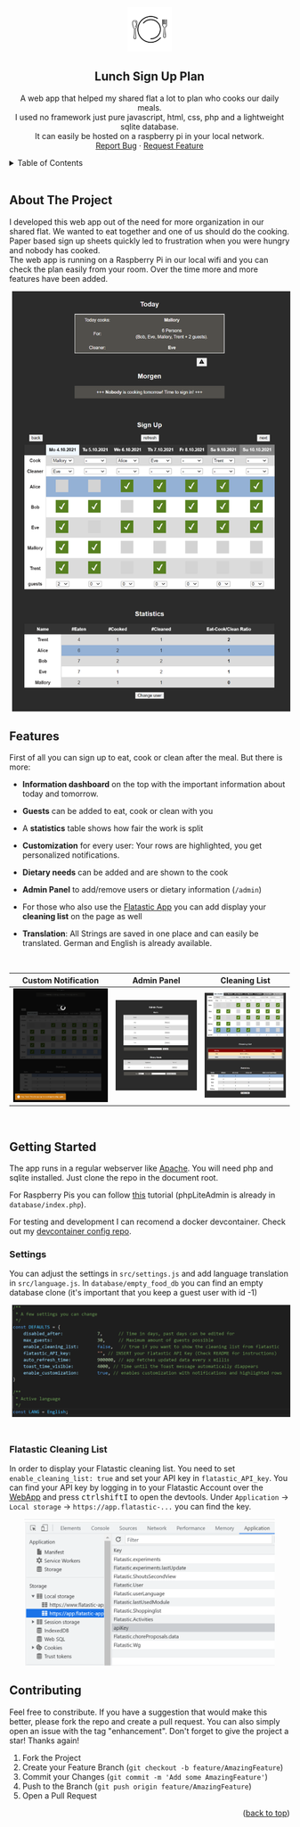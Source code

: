 
<div id="top"></div><br />
<div align="center">
  <a href="https://github.com/othneildrew/Best-README-Template">
    <img src="android-chrome-512x512.png" alt="Logo" width="80" height="80">
  </a>

  <h2 align="center">Lunch Sign Up Plan</h2>

  <p align="center">
    A web app that helped my shared flat a lot to plan who cooks our daily meals. <br>
    I used no framework just pure javascript, html, css, php and a lightweight sqlite database. <br>
    It can easily be hosted on a raspberry pi in your local network.
    <br />
    <a href="https://github.com/jkowalk/lunch-sign-in-plan/issues">Report Bug</a>
    ·
    <a href="https://github.com/jkowalk/lunch-sign-in-plan/issues">Request Feature</a>
  </p>
</div>



<!-- TABLE OF CONTENTS -->
<details>
  <summary>Table of Contents</summary>
  <ol>
    <li>
      <a href="#about-the-project">About The Project</a>
      <ul>
        <li><a href="#features">Features</a></li>
      </ul>
    </li>
    <li>
      <a href="#getting-started">Getting Started</a>
      <ul>
        <li><a href="#settings">Settings</a></li>
        <li><a href="#flatastic-cleaning-list">Flatastic Cleaning List</a></li>
      </ul>
    </li>
    <li><a href="#contributing">Contributing</a></li>

  </ol>
</details>
<br>


<!-- ABOUT THE PROJECT -->
## About The Project

I developed this web app out of the need for more organization in our shared flat. We wanted to eat together and one of us should do the cooking. Paper based sign up sheets quickly led to frustration when you were hungry and nobody has cooked.<br>
The web app is running on a Raspberry Pi in our local wifi and you can check the plan easily from your room. Over the time more and more features have been added.<br>

<div align="center"><div style="width:500px; margin:5px;"><img src="images/sign_up.png"></div></div>


## Features
First of all you can sign up to eat, cook or clean after the meal. But there is more:
* __Information dashboard__ on the top with the important information about today and tomorrow.

* __Guests__ can be added to eat, cook or clean with you

* A __statistics__ table shows how fair the work is split

* __Customization__ for every user: Your rows are highlighted, you get personalized notifications.

* __Dietary needs__ can be added and are shown to the cook

* __Admin Panel__ to add/remove users or dietary information (`/admin`)

* For those who also use the <a href="https://www.flatastic-app.com/" target="_blank">Flatastic App</a> you can add display your __cleaning list__ on the page as well

* __Translation__: All Strings are saved in one place and can easily be translated. German and English is already available.

<br>

Custom Notification            |  Admin Panel                  |  Cleaning List
:-------------------------:|:-------------------------:|:-------------------------:
![](images/notification.png)  |  ![](images/admin_panel.png) |   ![](images/cleaning_list.png)

<br>

<!-- GETTING STARTED -->
## Getting Started

The app runs in a regular webserver like [Apache](https://httpd.apache.org/). You will need php and sqlite installed. Just clone the repo in the document root.

For Raspberry Pis you can follow [this](https://gndtovcc.home.blog/2020/04/17/how-to-install-phpliteadmin-database-in-a-raspberry-pi/) tutorial (phpLiteAdmin is already in `database/index.php`).

For testing and development I can recomend a docker devcontainer. Check out my [devcontainer config repo](https://github.com/jkowalk/docker-lamp-devcontainer).

### Settings
You can adjust the settings in `src/settings.js` and add language translation in `src/language.js`. In `database/empty_food_db` you can find an empty database clone (it's important that you keep a guest user with id -1)
<div align="center"><div style="width:500px; margin:5px;"><img src="images/settings.png"></div></div>
<br>

### Flatastic Cleaning List
In order to display your Flatastic cleaning list. You need to set `enable_cleaning_list: true` and set your API key in `flatastic_API_key`. You can find your API key by logging in to your Flatastic Account over the [WebApp](https://www.flatastic-app.com/webapp) and press <kbd>ctrl</kbd><kbd>shift</kbd><kbd>I</kbd> to open the devtools. Under `Application` -> `Local storage` -> `https://app.flatastic-...` you can find the key.

<div align="center"><div style="width:450px; margin:5px;"><img src="images/flatastic-api-key.png"></div></div>






<!-- CONTRIBUTING -->
## Contributing

Feel free to constribute. If you have a suggestion that would make this better, please fork the repo and create a pull request. You can also simply open an issue with the tag "enhancement".
Don't forget to give the project a star! Thanks again!

1. Fork the Project
2. Create your Feature Branch (`git checkout -b feature/AmazingFeature`)
3. Commit your Changes (`git commit -m 'Add some AmazingFeature'`)
4. Push to the Branch (`git push origin feature/AmazingFeature`)
5. Open a Pull Request



<p align="right">(<a href="#top">back to top</a>)</p>